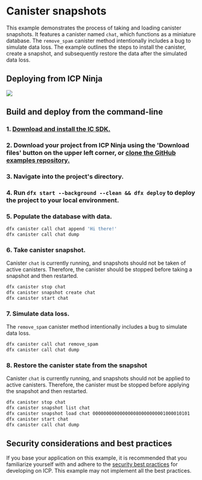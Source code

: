 # Canister snapshots

This example demonstrates the process of taking and loading canister snapshots.
It features a canister named `chat`, which functions as a miniature database.
The `remove_spam` canister method intentionally includes a bug to simulate data loss.
The example outlines the steps to install the canister, create a snapshot,
and subsequently restore the data after the simulated data loss.

## Deploying from ICP Ninja

[![](https://icp.ninja/assets/open.svg)](https://icp.ninja/editor?g=https://github.com/dfinity/examples/tree/master/rust/canister-snapshots)

## Build and deploy from the command-line

### 1. [Download and install the IC SDK.](https://internetcomputer.org/docs/building-apps/getting-started/install)

### 2. Download your project from ICP Ninja using the 'Download files' button on the upper left corner, or [clone the GitHub examples repository.](https://github.com/dfinity/examples/)

### 3. Navigate into the project's directory.

### 4. Run `dfx start --background --clean && dfx deploy` to deploy the project to your local environment. 

### 5. Populate the database with data.

```sh
dfx canister call chat append 'Hi there!'
dfx canister call chat dump
```

### 6. Take canister snapshot.

Canister `chat` is currently running, and snapshots should not be taken of active canisters.
Therefore, the canister should be stopped before taking a snapshot and then restarted.

```sh
dfx canister stop chat
dfx canister snapshot create chat
dfx canister start chat
```

### 7. Simulate data loss.

The `remove_spam` canister method intentionally includes a bug to simulate data loss.

```sh
dfx canister call chat remove_spam
dfx canister call chat dump
```

### 8. Restore the canister state from the snapshot

Canister `chat` is currently running, and snapshots should not be applied to active canisters.
Therefore, the canister must be stopped before applying the snapshot and then restarted.

```sh
dfx canister stop chat
dfx canister snapshot list chat
dfx canister snapshot load chat 000000000000000080000000001000010101
dfx canister start chat
dfx canister call chat dump
```

## Security considerations and best practices

If you base your application on this example, it is recommended that you familiarize yourself with and adhere to the [security best practices](https://internetcomputer.org/docs/building-apps/security/overview) for developing on ICP. This example may not implement all the best practices.
